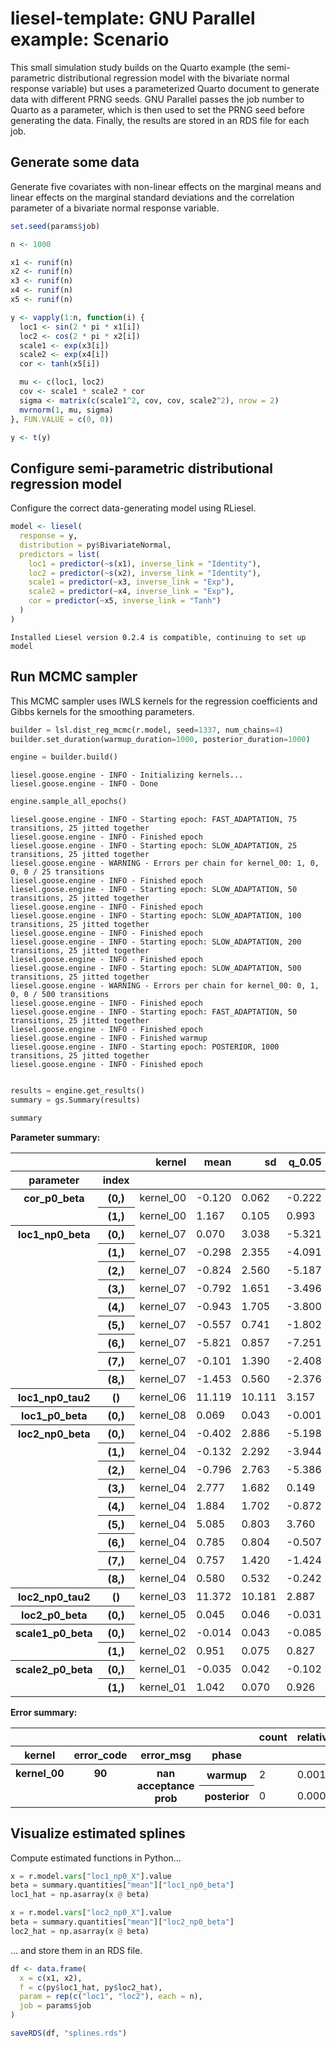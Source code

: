 # liesel-template: GNU Parallel example: Scenario

This small simulation study builds on the Quarto example (the
semi-parametric distributional regression model with the bivariate
normal response variable) but uses a parameterized Quarto document to
generate data with different PRNG seeds. GNU Parallel passes the job
number to Quarto as a parameter, which is then used to set the PRNG seed
before generating the data. Finally, the results are stored in an RDS
file for each job.

## Generate some data

Generate five covariates with non-linear effects on the marginal means
and linear effects on the marginal standard deviations and the
correlation parameter of a bivariate normal response variable.

``` r
set.seed(params$job)

n <- 1000

x1 <- runif(n)
x2 <- runif(n)
x3 <- runif(n)
x4 <- runif(n)
x5 <- runif(n)

y <- vapply(1:n, function(i) {
  loc1 <- sin(2 * pi * x1[i])
  loc2 <- cos(2 * pi * x2[i])
  scale1 <- exp(x3[i])
  scale2 <- exp(x4[i])
  cor <- tanh(x5[i])

  mu <- c(loc1, loc2)
  cov <- scale1 * scale2 * cor
  sigma <- matrix(c(scale1^2, cov, cov, scale2^2), nrow = 2)
  mvrnorm(1, mu, sigma)
}, FUN.VALUE = c(0, 0))

y <- t(y)
```

## Configure semi-parametric distributional regression model

Configure the correct data-generating model using RLiesel.

``` r
model <- liesel(
  response = y,
  distribution = py$BivariateNormal,
  predictors = list(
    loc1 = predictor(~s(x1), inverse_link = "Identity"),
    loc2 = predictor(~s(x2), inverse_link = "Identity"),
    scale1 = predictor(~x3, inverse_link = "Exp"),
    scale2 = predictor(~x4, inverse_link = "Exp"),
    cor = predictor(~x5, inverse_link = "Tanh")
  )
)
```

    Installed Liesel version 0.2.4 is compatible, continuing to set up model

## Run MCMC sampler

This MCMC sampler uses IWLS kernels for the regression coefficients and
Gibbs kernels for the smoothing parameters.

``` python
builder = lsl.dist_reg_mcmc(r.model, seed=1337, num_chains=4)
builder.set_duration(warmup_duration=1000, posterior_duration=1000)

engine = builder.build()
```

    liesel.goose.engine - INFO - Initializing kernels...
    liesel.goose.engine - INFO - Done

``` python
engine.sample_all_epochs()
```

    liesel.goose.engine - INFO - Starting epoch: FAST_ADAPTATION, 75 transitions, 25 jitted together
    liesel.goose.engine - INFO - Finished epoch
    liesel.goose.engine - INFO - Starting epoch: SLOW_ADAPTATION, 25 transitions, 25 jitted together
    liesel.goose.engine - WARNING - Errors per chain for kernel_00: 1, 0, 0, 0 / 25 transitions
    liesel.goose.engine - INFO - Finished epoch
    liesel.goose.engine - INFO - Starting epoch: SLOW_ADAPTATION, 50 transitions, 25 jitted together
    liesel.goose.engine - INFO - Finished epoch
    liesel.goose.engine - INFO - Starting epoch: SLOW_ADAPTATION, 100 transitions, 25 jitted together
    liesel.goose.engine - INFO - Finished epoch
    liesel.goose.engine - INFO - Starting epoch: SLOW_ADAPTATION, 200 transitions, 25 jitted together
    liesel.goose.engine - INFO - Finished epoch
    liesel.goose.engine - INFO - Starting epoch: SLOW_ADAPTATION, 500 transitions, 25 jitted together
    liesel.goose.engine - WARNING - Errors per chain for kernel_00: 0, 1, 0, 0 / 500 transitions
    liesel.goose.engine - INFO - Finished epoch
    liesel.goose.engine - INFO - Starting epoch: FAST_ADAPTATION, 50 transitions, 25 jitted together
    liesel.goose.engine - INFO - Finished epoch
    liesel.goose.engine - INFO - Finished warmup
    liesel.goose.engine - INFO - Starting epoch: POSTERIOR, 1000 transitions, 25 jitted together
    liesel.goose.engine - INFO - Finished epoch

``` python

results = engine.get_results()
summary = gs.Summary(results)
```

``` python
summary
```

<p>
<strong>Parameter summary:</strong>
</p>
<table border="0" class="dataframe">
<thead>
<tr style="text-align: right;">
<th>
</th>
<th>
</th>
<th>
kernel
</th>
<th>
mean
</th>
<th>
sd
</th>
<th>
q_0.05
</th>
<th>
q_0.5
</th>
<th>
q_0.95
</th>
<th>
sample_size
</th>
<th>
ess_bulk
</th>
<th>
ess_tail
</th>
<th>
rhat
</th>
</tr>
<tr>
<th>
parameter
</th>
<th>
index
</th>
<th>
</th>
<th>
</th>
<th>
</th>
<th>
</th>
<th>
</th>
<th>
</th>
<th>
</th>
<th>
</th>
<th>
</th>
<th>
</th>
</tr>
</thead>
<tbody>
<tr>
<th rowspan="2" valign="top">
cor_p0_beta
</th>
<th>
(0,)
</th>
<td>
kernel_00
</td>
<td>
-0.120
</td>
<td>
0.062
</td>
<td>
-0.222
</td>
<td>
-0.119
</td>
<td>
-0.019
</td>
<td>
4000
</td>
<td>
838.956
</td>
<td>
1104.162
</td>
<td>
1.007
</td>
</tr>
<tr>
<th>
(1,)
</th>
<td>
kernel_00
</td>
<td>
1.167
</td>
<td>
0.105
</td>
<td>
0.993
</td>
<td>
1.167
</td>
<td>
1.340
</td>
<td>
4000
</td>
<td>
781.599
</td>
<td>
1268.438
</td>
<td>
1.010
</td>
</tr>
<tr>
<th rowspan="9" valign="top">
loc1_np0_beta
</th>
<th>
(0,)
</th>
<td>
kernel_07
</td>
<td>
0.070
</td>
<td>
3.038
</td>
<td>
-5.321
</td>
<td>
0.180
</td>
<td>
4.813
</td>
<td>
4000
</td>
<td>
454.978
</td>
<td>
639.792
</td>
<td>
1.009
</td>
</tr>
<tr>
<th>
(1,)
</th>
<td>
kernel_07
</td>
<td>
-0.298
</td>
<td>
2.355
</td>
<td>
-4.091
</td>
<td>
-0.366
</td>
<td>
3.599
</td>
<td>
4000
</td>
<td>
490.321
</td>
<td>
972.800
</td>
<td>
1.003
</td>
</tr>
<tr>
<th>
(2,)
</th>
<td>
kernel_07
</td>
<td>
-0.824
</td>
<td>
2.560
</td>
<td>
-5.187
</td>
<td>
-0.715
</td>
<td>
3.220
</td>
<td>
4000
</td>
<td>
487.258
</td>
<td>
746.471
</td>
<td>
1.009
</td>
</tr>
<tr>
<th>
(3,)
</th>
<td>
kernel_07
</td>
<td>
-0.792
</td>
<td>
1.651
</td>
<td>
-3.496
</td>
<td>
-0.817
</td>
<td>
1.993
</td>
<td>
4000
</td>
<td>
403.241
</td>
<td>
754.644
</td>
<td>
1.009
</td>
</tr>
<tr>
<th>
(4,)
</th>
<td>
kernel_07
</td>
<td>
-0.943
</td>
<td>
1.705
</td>
<td>
-3.800
</td>
<td>
-0.910
</td>
<td>
1.798
</td>
<td>
4000
</td>
<td>
396.925
</td>
<td>
897.129
</td>
<td>
1.018
</td>
</tr>
<tr>
<th>
(5,)
</th>
<td>
kernel_07
</td>
<td>
-0.557
</td>
<td>
0.741
</td>
<td>
-1.802
</td>
<td>
-0.562
</td>
<td>
0.674
</td>
<td>
4000
</td>
<td>
530.226
</td>
<td>
979.303
</td>
<td>
1.001
</td>
</tr>
<tr>
<th>
(6,)
</th>
<td>
kernel_07
</td>
<td>
-5.821
</td>
<td>
0.857
</td>
<td>
-7.251
</td>
<td>
-5.785
</td>
<td>
-4.466
</td>
<td>
4000
</td>
<td>
376.023
</td>
<td>
696.262
</td>
<td>
1.013
</td>
</tr>
<tr>
<th>
(7,)
</th>
<td>
kernel_07
</td>
<td>
-0.101
</td>
<td>
1.390
</td>
<td>
-2.408
</td>
<td>
-0.072
</td>
<td>
2.083
</td>
<td>
4000
</td>
<td>
465.222
</td>
<td>
906.459
</td>
<td>
1.009
</td>
</tr>
<tr>
<th>
(8,)
</th>
<td>
kernel_07
</td>
<td>
-1.453
</td>
<td>
0.560
</td>
<td>
-2.376
</td>
<td>
-1.420
</td>
<td>
-0.596
</td>
<td>
4000
</td>
<td>
402.717
</td>
<td>
677.035
</td>
<td>
1.013
</td>
</tr>
<tr>
<th>
loc1_np0_tau2
</th>
<th>
()
</th>
<td>
kernel_06
</td>
<td>
11.119
</td>
<td>
10.111
</td>
<td>
3.157
</td>
<td>
8.467
</td>
<td>
27.053
</td>
<td>
4000
</td>
<td>
796.529
</td>
<td>
2268.923
</td>
<td>
1.005
</td>
</tr>
<tr>
<th>
loc1_p0_beta
</th>
<th>
(0,)
</th>
<td>
kernel_08
</td>
<td>
0.069
</td>
<td>
0.043
</td>
<td>
-0.001
</td>
<td>
0.069
</td>
<td>
0.141
</td>
<td>
4000
</td>
<td>
930.640
</td>
<td>
1661.786
</td>
<td>
1.001
</td>
</tr>
<tr>
<th rowspan="9" valign="top">
loc2_np0_beta
</th>
<th>
(0,)
</th>
<td>
kernel_04
</td>
<td>
-0.402
</td>
<td>
2.886
</td>
<td>
-5.198
</td>
<td>
-0.236
</td>
<td>
4.004
</td>
<td>
4000
</td>
<td>
465.855
</td>
<td>
741.290
</td>
<td>
1.006
</td>
</tr>
<tr>
<th>
(1,)
</th>
<td>
kernel_04
</td>
<td>
-0.132
</td>
<td>
2.292
</td>
<td>
-3.944
</td>
<td>
-0.094
</td>
<td>
3.525
</td>
<td>
4000
</td>
<td>
476.631
</td>
<td>
867.941
</td>
<td>
1.008
</td>
</tr>
<tr>
<th>
(2,)
</th>
<td>
kernel_04
</td>
<td>
-0.796
</td>
<td>
2.763
</td>
<td>
-5.386
</td>
<td>
-0.731
</td>
<td>
3.549
</td>
<td>
4000
</td>
<td>
342.524
</td>
<td>
500.720
</td>
<td>
1.016
</td>
</tr>
<tr>
<th>
(3,)
</th>
<td>
kernel_04
</td>
<td>
2.777
</td>
<td>
1.682
</td>
<td>
0.149
</td>
<td>
2.702
</td>
<td>
5.519
</td>
<td>
4000
</td>
<td>
385.165
</td>
<td>
820.549
</td>
<td>
1.008
</td>
</tr>
<tr>
<th>
(4,)
</th>
<td>
kernel_04
</td>
<td>
1.884
</td>
<td>
1.702
</td>
<td>
-0.872
</td>
<td>
1.850
</td>
<td>
4.719
</td>
<td>
4000
</td>
<td>
524.622
</td>
<td>
1263.476
</td>
<td>
1.009
</td>
</tr>
<tr>
<th>
(5,)
</th>
<td>
kernel_04
</td>
<td>
5.085
</td>
<td>
0.803
</td>
<td>
3.760
</td>
<td>
5.080
</td>
<td>
6.478
</td>
<td>
4000
</td>
<td>
378.536
</td>
<td>
929.540
</td>
<td>
1.008
</td>
</tr>
<tr>
<th>
(6,)
</th>
<td>
kernel_04
</td>
<td>
0.785
</td>
<td>
0.804
</td>
<td>
-0.507
</td>
<td>
0.787
</td>
<td>
2.112
</td>
<td>
4000
</td>
<td>
445.056
</td>
<td>
760.327
</td>
<td>
1.005
</td>
</tr>
<tr>
<th>
(7,)
</th>
<td>
kernel_04
</td>
<td>
0.757
</td>
<td>
1.420
</td>
<td>
-1.424
</td>
<td>
0.679
</td>
<td>
3.197
</td>
<td>
4000
</td>
<td>
432.970
</td>
<td>
915.915
</td>
<td>
1.007
</td>
</tr>
<tr>
<th>
(8,)
</th>
<td>
kernel_04
</td>
<td>
0.580
</td>
<td>
0.532
</td>
<td>
-0.242
</td>
<td>
0.551
</td>
<td>
1.489
</td>
<td>
4000
</td>
<td>
395.193
</td>
<td>
621.982
</td>
<td>
1.007
</td>
</tr>
<tr>
<th>
loc2_np0_tau2
</th>
<th>
()
</th>
<td>
kernel_03
</td>
<td>
11.372
</td>
<td>
10.181
</td>
<td>
2.887
</td>
<td>
8.471
</td>
<td>
29.026
</td>
<td>
4000
</td>
<td>
553.920
</td>
<td>
1299.327
</td>
<td>
1.004
</td>
</tr>
<tr>
<th>
loc2_p0_beta
</th>
<th>
(0,)
</th>
<td>
kernel_05
</td>
<td>
0.045
</td>
<td>
0.046
</td>
<td>
-0.031
</td>
<td>
0.045
</td>
<td>
0.118
</td>
<td>
4000
</td>
<td>
744.904
</td>
<td>
912.223
</td>
<td>
1.002
</td>
</tr>
<tr>
<th rowspan="2" valign="top">
scale1_p0_beta
</th>
<th>
(0,)
</th>
<td>
kernel_02
</td>
<td>
-0.014
</td>
<td>
0.043
</td>
<td>
-0.085
</td>
<td>
-0.016
</td>
<td>
0.057
</td>
<td>
4000
</td>
<td>
897.505
</td>
<td>
1723.877
</td>
<td>
1.003
</td>
</tr>
<tr>
<th>
(1,)
</th>
<td>
kernel_02
</td>
<td>
0.951
</td>
<td>
0.075
</td>
<td>
0.827
</td>
<td>
0.950
</td>
<td>
1.075
</td>
<td>
4000
</td>
<td>
894.153
</td>
<td>
1621.784
</td>
<td>
1.003
</td>
</tr>
<tr>
<th rowspan="2" valign="top">
scale2_p0_beta
</th>
<th>
(0,)
</th>
<td>
kernel_01
</td>
<td>
-0.035
</td>
<td>
0.042
</td>
<td>
-0.102
</td>
<td>
-0.035
</td>
<td>
0.035
</td>
<td>
4000
</td>
<td>
756.809
</td>
<td>
1207.443
</td>
<td>
1.007
</td>
</tr>
<tr>
<th>
(1,)
</th>
<td>
kernel_01
</td>
<td>
1.042
</td>
<td>
0.070
</td>
<td>
0.926
</td>
<td>
1.042
</td>
<td>
1.157
</td>
<td>
4000
</td>
<td>
830.183
</td>
<td>
1446.170
</td>
<td>
1.003
</td>
</tr>
</tbody>
</table>
<p>
<strong>Error summary:</strong>
</p>
<table border="0" class="dataframe">
<thead>
<tr style="text-align: right;">
<th>
</th>
<th>
</th>
<th>
</th>
<th>
</th>
<th>
count
</th>
<th>
relative
</th>
</tr>
<tr>
<th>
kernel
</th>
<th>
error_code
</th>
<th>
error_msg
</th>
<th>
phase
</th>
<th>
</th>
<th>
</th>
</tr>
</thead>
<tbody>
<tr>
<th rowspan="2" valign="top">
kernel_00
</th>
<th rowspan="2" valign="top">
90
</th>
<th rowspan="2" valign="top">
nan acceptance prob
</th>
<th>
warmup
</th>
<td>
2
</td>
<td>
0.001
</td>
</tr>
<tr>
<th>
posterior
</th>
<td>
0
</td>
<td>
0.000
</td>
</tr>
</tbody>
</table>

## Visualize estimated splines

Compute estimated functions in Python…

``` python
x = r.model.vars["loc1_np0_X"].value
beta = summary.quantities["mean"]["loc1_np0_beta"]
loc1_hat = np.asarray(x @ beta)

x = r.model.vars["loc2_np0_X"].value
beta = summary.quantities["mean"]["loc2_np0_beta"]
loc2_hat = np.asarray(x @ beta)
```

… and store them in an RDS file.

``` r
df <- data.frame(
  x = c(x1, x2),
  f = c(py$loc1_hat, py$loc2_hat),
  param = rep(c("loc1", "loc2"), each = n),
  job = params$job
)

saveRDS(df, "splines.rds")
```
